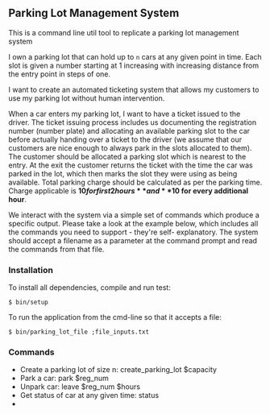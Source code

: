 ## Parking Lot Management System


This is a command line util tool to replicate a parking lot management system


I own a parking lot that can hold up to `n` cars at any given point in time. Each slot is given a number
starting at 1 increasing with increasing distance from the entry point in steps of one. 


I want to create an automated ticketing system that allows my customers to use my parking lot without human intervention.


When a car enters my parking lot, I want to have a ticket issued to the driver. The ticket issuing process
includes us documenting the registration number (number plate) and allocating
an available parking slot to the car before actually handing over a ticket to the driver (we assume that our
customers are nice enough to always park in the slots allocated to them). The customer should be
allocated a parking slot which is nearest to the entry. At the exit the customer returns the ticket with the
time the car was parked in the lot, which then marks the slot they were using as being available. Total
parking charge should be calculated as per the parking time. Charge applicable is **$10 for first 2 hours**
and **$10 for every additional hour**.


We interact with the system via a simple set of commands which produce a specific output. Please take a
look at the example below, which includes all the commands you need to support - they're self-
explanatory. The system should accept a filename as a parameter at the command prompt and read the
commands from that file.


### Installation

To install all dependencies, compile and run test:
```
$ bin/setup
```

To run the application from the cmd-line so that it accepts a file:
```
$ bin/parking_lot_file ;file_inputs.txt
```


### Commands
- Create a parking lot of size n: create_parking_lot $capacity
- Park a car: park $reg_num
- Unpark car: leave $reg_num $hours
- Get status of car at any given time: status
-
